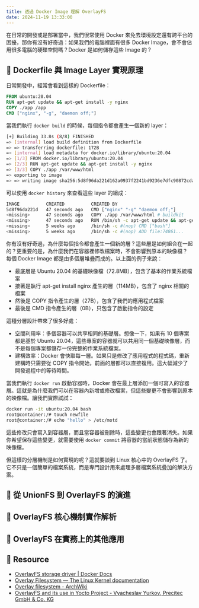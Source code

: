```yaml
---
title: 透過 Docker Image 理解 OverlayFS
date: 2024-11-19 13:33:00
---
```


在日常的開發或是部署當中，我們很常使用 Docker 來免去環境設定還有跨平台的困擾，那你有沒有好奇過：如果我們的電腦裡面有很多 Docker Image，會不會佔用很多電腦的硬碟空間嗎？Docker 是如何儲存這些 Image 的？

## :whale: Dockerfile 與 Image Layer 實現原理

日常開發中，經常會看到這樣的 Dockerfile：

```dockerfile
FROM ubuntu:20.04
RUN apt-get update && apt-get install -y nginx
COPY ./app /app
CMD ["nginx", "-g", "daemon off;"]
```

當我們執行 `docker build` 的時候，每個指令都會產生一個新的 layer：

```bash
[+] Building 33.8s (8/8) FINISHED
=> [internal] load build definition from Dockerfile
=> => transferring dockerfile: 172B
=> [internal] load metadata for docker.io/library/ubuntu:20.04
=> [1/3] FROM docker.io/library/ubuntu:20.04
=> [2/3] RUN apt-get update && apt-get install -y nginx
=> [3/3] COPY ./app /var/www/html
=> exporting to image
=> => writing image sha256:5d8f96da221d162a0937f2241bd9236e7dfc90872cda77498c467369fc885b6
```

可以使用 `docker history` 來查看這些 layer 的組成：

```bash
IMAGE          CREATED          CREATED BY                                    SIZE      COMMENT
5d8f96da221d   47 seconds ago   CMD ["nginx" "-g" "daemon off;"]              0B        buildkit.dockerfile.v0
<missing>      47 seconds ago   COPY ./app /var/www/html # buildkit           27B       buildkit.dockerfile.v0
<missing>      47 seconds ago   RUN /bin/sh -c apt-get update && apt-get...   114MB     buildkit.dockerfile.v0
<missing>      5 weeks ago      /bin/sh -c #(nop) CMD ["bash"]                0B
<missing>      5 weeks ago      /bin/sh -c #(nop) ADD file:74861...           72.8MB
```

你有沒有好奇過，為什麼每個指令都會產生一個新的層？這些層是如何組合在一起的？更重要的是，為什麼我們在容器裡修改檔案時，不會影響到原本的映像檔？
每個 Docker Image 都是由多個層堆疊而成的。以上面的例子來說：

- 最底層是 Ubuntu 20.04 的基礎映像檔（72.8MB），包含了基本的作業系統檔案
- 接著是執行 apt-get install nginx 產生的層（114MB），包含了 nginx 相關的檔案
- 然後是 COPY 指令產生的層（27B），包含了我們的應用程式檔案
- 最後是 CMD 指令產生的層（0B），只包含了啟動指令的設定

這種分層設計帶來了很多好處：

- 空間利用率：多個容器可以共享相同的基礎層。想像一下，如果有 10 個專案都是基於 Ubuntu 20.04，這些專案的容器就可以共用同一個基礎映像層，而不是每個專案都儲存一份完整的作業系統檔案。
- 建構效率：Docker 會快取每一層。如果只是修改了應用程式的程式碼，重新建構時只需要從 COPY 指令開始，前面的層都可以直接複用。這大幅減少了開發過程中的等待時間。

當我們執行 `docker run` 啟動容器時，Docker 會在最上層添加一個可寫入的容器層。這就是為什麼我們可以在容器內新增或修改檔案，但這些變更不會影響到原本的映像檔。讓我們實際試試：

```bash
docker run -it ubuntu:20.04 bash
root@container:/# touch newfile
root@container:/# echo "hello" > /etc/motd
```

這些修改只會寫入到容器層，而且當容器被刪除時，這些變更也會跟著消失。如果你希望保存這些變更，就需要使用 `docker commit` 將容器的當前狀態儲存為新的映像檔。

但這樣的分層機制是如何實現的呢？這就要談到 Linux 核心中的 OverlayFS 了。它不只是一個簡單的檔案系統，而是專門設計用來處理多層檔案系統疊加的解決方案。

## :whale: 從 UnionFS 到 OverlayFS 的演進

## :whale: OverlayFS 核心機制實作解析

## :whale: OverlayFS 在實務上的其他應用

## :whale: Resource

- [OverlayFS storage driver | Docker Docs](https://docs.docker.com/engine/storage/drivers/overlayfs-driver/)
- [Overlay Filesystem — The Linux Kernel  documentation](https://docs.kernel.org/filesystems/overlayfs.html)
- [Overlay filesystem - ArchWiki](https://wiki.archlinux.org/title/Overlay_filesystem)
- [OverlayFS and its use in Yocto Project - Vyacheslav Yurkov, Precitec GmbH & Co. KG](https://www.youtube.com/watch?v=03sOH9GaKO4)
